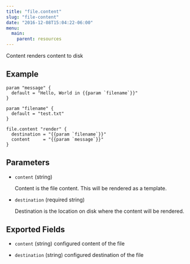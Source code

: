 ```yaml
---
title: "file.content"
slug: "file-content"
date: "2016-12-08T15:04:22-06:00"
menu:
  main:
    parent: resources
---
```



Content renders content to disk


## Example

```hcl
param "message" {
  default = "Hello, World in {{param `filename`}}"
}

param "filename" {
  default = "test.txt"
}

file.content "render" {
  destination = "{{param `filename`}}"
  content     = "{{param `message`}}"
}

```


## Parameters

- `content` (string)

  Content is the file content. This will be rendered as a template.


- `destination` (required string)

  Destination is the location on disk where the content will be rendered.



## Exported Fields
- `content` (string)
  configured content of the file
 
- `destination` (string)
  configured destination of the file
  

